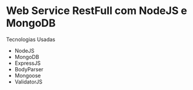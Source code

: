 # Web Service RestFull com NodeJS e MongoDB 
Tecnologias Usadas<br>
<ul>
  <li>NodeJS</li>
  <li>MongoDB</li>
  <li>ExpressJS</li>
  <li>BodyParser</li>
  <li>Mongoose</li>
  <li>ValidatorJS</li>
</ul>
